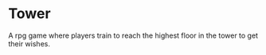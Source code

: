 # Tower

A rpg game where players train to reach the highest floor in the tower to get their wishes.